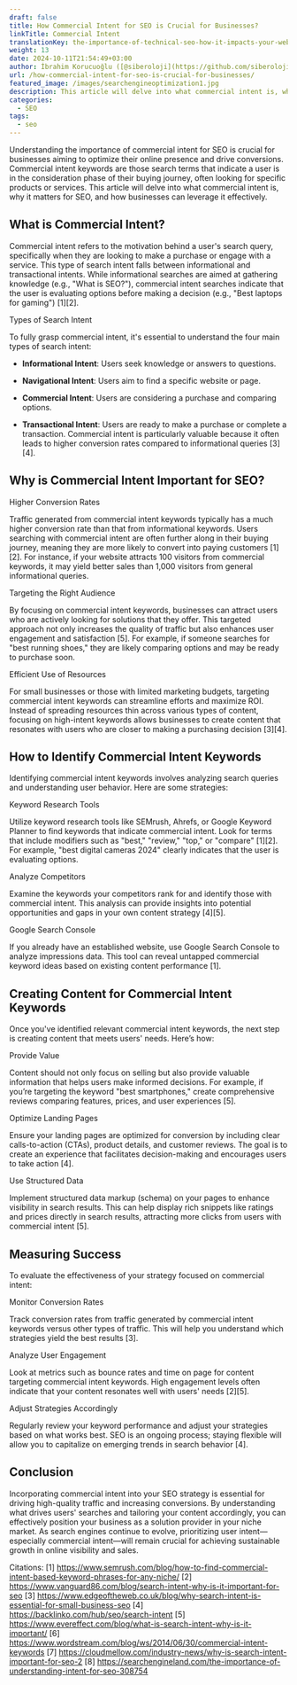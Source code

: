 ```yaml
---
draft: false
title: How Commercial Intent for SEO is Crucial for Businesses?
linkTitle: Commercial Intent
translationKey: the-importance-of-technical-seo-how-it-impacts-your-websites-success
weight: 13
date: 2024-10-11T21:54:49+03:00
author: İbrahim Korucuoğlu ([@siberoloji](https://github.com/siberoloji))
url: /how-commercial-intent-for-seo-is-crucial-for-businesses/
featured_image: /images/searchengineoptimization1.jpg
description: This article will delve into what commercial intent is, why it matters for SEO, and how businesses can leverage it effectively.
categories:
  - SEO
tags:
  - seo
---
```


Understanding the importance of commercial intent for SEO is crucial for businesses aiming to optimize their online presence and drive conversions. Commercial intent keywords are those search terms that indicate a user is in the consideration phase of their buying journey, often looking for specific products or services. This article will delve into what commercial intent is, why it matters for SEO, and how businesses can leverage it effectively.

## What is Commercial Intent?

Commercial intent refers to the motivation behind a user's search query, specifically when they are looking to make a purchase or engage with a service. This type of search intent falls between informational and transactional intents. While informational searches are aimed at gathering knowledge (e.g., "What is SEO?"), commercial intent searches indicate that the user is evaluating options before making a decision (e.g., "Best laptops for gaming") [1][2].

Types of Search Intent

To fully grasp commercial intent, it's essential to understand the four main types of search intent:
* **Informational Intent**: Users seek knowledge or answers to questions.

* **Navigational Intent**: Users aim to find a specific website or page.

* **Commercial Intent**: Users are considering a purchase and comparing options.

* **Transactional Intent**: Users are ready to make a purchase or complete a transaction.
Commercial intent is particularly valuable because it often leads to higher conversion rates compared to informational queries [3][4].

## Why is Commercial Intent Important for SEO?

Higher Conversion Rates

Traffic generated from commercial intent keywords typically has a much higher conversion rate than that from informational keywords. Users searching with commercial intent are often further along in their buying journey, meaning they are more likely to convert into paying customers [1][2]. For instance, if your website attracts 100 visitors from commercial keywords, it may yield better sales than 1,000 visitors from general informational queries.

Targeting the Right Audience

By focusing on commercial intent keywords, businesses can attract users who are actively looking for solutions that they offer. This targeted approach not only increases the quality of traffic but also enhances user engagement and satisfaction [5]. For example, if someone searches for "best running shoes," they are likely comparing options and may be ready to purchase soon.

Efficient Use of Resources

For small businesses or those with limited marketing budgets, targeting commercial intent keywords can streamline efforts and maximize ROI. Instead of spreading resources thin across various types of content, focusing on high-intent keywords allows businesses to create content that resonates with users who are closer to making a purchasing decision [3][4].

## How to Identify Commercial Intent Keywords

Identifying commercial intent keywords involves analyzing search queries and understanding user behavior. Here are some strategies:

Keyword Research Tools

Utilize keyword research tools like SEMrush, Ahrefs, or Google Keyword Planner to find keywords that indicate commercial intent. Look for terms that include modifiers such as "best," "review," "top," or "compare" [1][2]. For example, "best digital cameras 2024" clearly indicates that the user is evaluating options.

Analyze Competitors

Examine the keywords your competitors rank for and identify those with commercial intent. This analysis can provide insights into potential opportunities and gaps in your own content strategy [4][5].

Google Search Console

If you already have an established website, use Google Search Console to analyze impressions data. This tool can reveal untapped commercial keyword ideas based on existing content performance [1].

## Creating Content for Commercial Intent Keywords

Once you've identified relevant commercial intent keywords, the next step is creating content that meets users' needs. Here’s how:

Provide Value

Content should not only focus on selling but also provide valuable information that helps users make informed decisions. For example, if you’re targeting the keyword "best smartphones," create comprehensive reviews comparing features, prices, and user experiences [5].

Optimize Landing Pages

Ensure your landing pages are optimized for conversion by including clear calls-to-action (CTAs), product details, and customer reviews. The goal is to create an experience that facilitates decision-making and encourages users to take action [4].

Use Structured Data

Implement structured data markup (schema) on your pages to enhance visibility in search results. This can help display rich snippets like ratings and prices directly in search results, attracting more clicks from users with commercial intent [5].

## Measuring Success

To evaluate the effectiveness of your strategy focused on commercial intent:

Monitor Conversion Rates

Track conversion rates from traffic generated by commercial intent keywords versus other types of traffic. This will help you understand which strategies yield the best results [3].

Analyze User Engagement

Look at metrics such as bounce rates and time on page for content targeting commercial intent keywords. High engagement levels often indicate that your content resonates well with users' needs [2][5].

Adjust Strategies Accordingly

Regularly review your keyword performance and adjust your strategies based on what works best. SEO is an ongoing process; staying flexible will allow you to capitalize on emerging trends in search behavior [4].

## Conclusion

Incorporating commercial intent into your SEO strategy is essential for driving high-quality traffic and increasing conversions. By understanding what drives users' searches and tailoring your content accordingly, you can effectively position your business as a solution provider in your niche market. As search engines continue to evolve, prioritizing user intent—especially commercial intent—will remain crucial for achieving sustainable growth in online visibility and sales.

Citations: [1] https://www.semrush.com/blog/how-to-find-commercial-intent-based-keyword-phrases-for-any-niche/ [2] https://www.vanguard86.com/blog/search-intent-why-is-it-important-for-seo [3] https://www.edgeoftheweb.co.uk/blog/why-search-intent-is-essential-for-small-business-seo [4] https://backlinko.com/hub/seo/search-intent [5] https://www.evereffect.com/blog/what-is-search-intent-why-is-it-important/ [6] https://www.wordstream.com/blog/ws/2014/06/30/commercial-intent-keywords [7] https://cloudmellow.com/industry-news/why-is-search-intent-important-for-seo-2 [8] https://searchengineland.com/the-importance-of-understanding-intent-for-seo-308754
